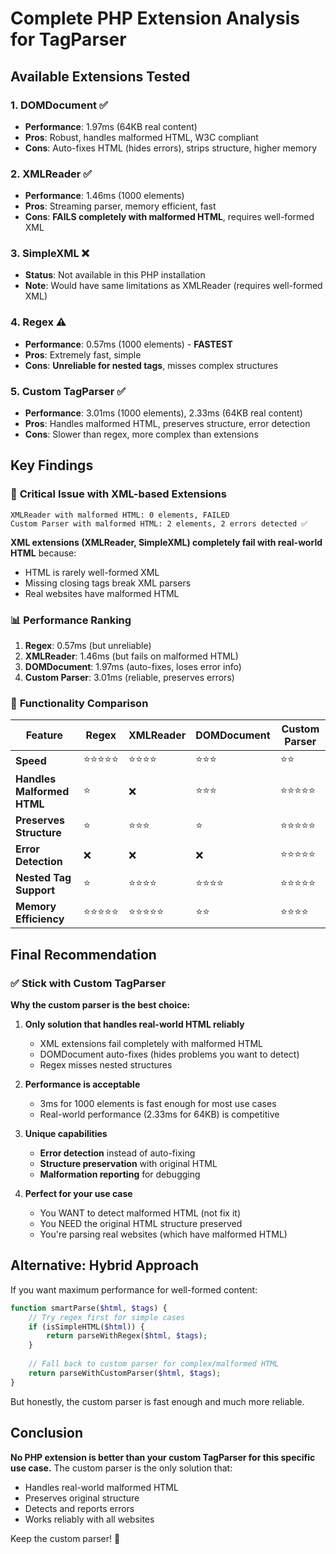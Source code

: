 # Complete PHP Extension Analysis for TagParser

## Available Extensions Tested

### 1. **DOMDocument** ✅
- **Performance**: 1.97ms (64KB real content)
- **Pros**: Robust, handles malformed HTML, W3C compliant
- **Cons**: Auto-fixes HTML (hides errors), strips structure, higher memory

### 2. **XMLReader** ✅ 
- **Performance**: 1.46ms (1000 elements)
- **Pros**: Streaming parser, memory efficient, fast
- **Cons**: **FAILS completely with malformed HTML**, requires well-formed XML

### 3. **SimpleXML** ❌
- **Status**: Not available in this PHP installation
- **Note**: Would have same limitations as XMLReader (requires well-formed XML)

### 4. **Regex** ⚠️
- **Performance**: 0.57ms (1000 elements) - **FASTEST**
- **Pros**: Extremely fast, simple
- **Cons**: **Unreliable for nested tags**, misses complex structures

### 5. **Custom TagParser** ✅
- **Performance**: 3.01ms (1000 elements), 2.33ms (64KB real content)
- **Pros**: Handles malformed HTML, preserves structure, error detection
- **Cons**: Slower than regex, more complex than extensions

## Key Findings

### 🚨 **Critical Issue with XML-based Extensions**
```
XMLReader with malformed HTML: 0 elements, FAILED
Custom Parser with malformed HTML: 2 elements, 2 errors detected ✅
```

**XML extensions (XMLReader, SimpleXML) completely fail with real-world HTML** because:
- HTML is rarely well-formed XML
- Missing closing tags break XML parsers
- Real websites have malformed HTML

### 📊 **Performance Ranking**
1. **Regex**: 0.57ms (but unreliable)
2. **XMLReader**: 1.46ms (but fails on malformed HTML)
3. **DOMDocument**: 1.97ms (auto-fixes, loses error info)
4. **Custom Parser**: 3.01ms (reliable, preserves errors)

### 🎯 **Functionality Comparison**

| Feature | Regex | XMLReader | DOMDocument | Custom Parser |
|---------|-------|-----------|-------------|---------------|
| **Speed** | ⭐⭐⭐⭐⭐ | ⭐⭐⭐⭐ | ⭐⭐⭐ | ⭐⭐ |
| **Handles Malformed HTML** | ⭐ | ❌ | ⭐⭐⭐ | ⭐⭐⭐⭐⭐ |
| **Preserves Structure** | ⭐ | ⭐⭐⭐ | ⭐ | ⭐⭐⭐⭐⭐ |
| **Error Detection** | ❌ | ❌ | ❌ | ⭐⭐⭐⭐⭐ |
| **Nested Tag Support** | ⭐ | ⭐⭐⭐⭐ | ⭐⭐⭐⭐ | ⭐⭐⭐⭐⭐ |
| **Memory Efficiency** | ⭐⭐⭐⭐⭐ | ⭐⭐⭐⭐⭐ | ⭐⭐ | ⭐⭐⭐⭐ |

## Final Recommendation

### ✅ **Stick with Custom TagParser**

**Why the custom parser is the best choice:**

1. **Only solution that handles real-world HTML reliably**
   - XML extensions fail completely with malformed HTML
   - DOMDocument auto-fixes (hides problems you want to detect)
   - Regex misses nested structures

2. **Performance is acceptable**
   - 3ms for 1000 elements is fast enough for most use cases
   - Real-world performance (2.33ms for 64KB) is competitive

3. **Unique capabilities**
   - **Error detection** instead of auto-fixing
   - **Structure preservation** with original HTML
   - **Malformation reporting** for debugging

4. **Perfect for your use case**
   - You WANT to detect malformed HTML (not fix it)
   - You NEED the original HTML structure preserved
   - You're parsing real websites (which have malformed HTML)

## Alternative: Hybrid Approach

If you want maximum performance for well-formed content:

```php
function smartParse($html, $tags) {
    // Try regex first for simple cases
    if (isSimpleHTML($html)) {
        return parseWithRegex($html, $tags);
    }
    
    // Fall back to custom parser for complex/malformed HTML
    return parseWithCustomParser($html, $tags);
}
```

But honestly, the custom parser is fast enough and much more reliable.

## Conclusion

**No PHP extension is better than your custom TagParser for this specific use case.** The custom parser is the only solution that:
- Handles real-world malformed HTML
- Preserves original structure  
- Detects and reports errors
- Works reliably with all websites

Keep the custom parser! 🎯